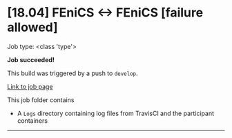 # [18.04] FEniCS <-> FEniCS [failure allowed]

Job type: <class 'type'>



**Job succeeded!**



This build was triggered by a push to `develop`.



[Link to job page]({[job_link]})


This job folder contains
- A `Logs` directory containing log files from TravisCI and the participant containers


---

